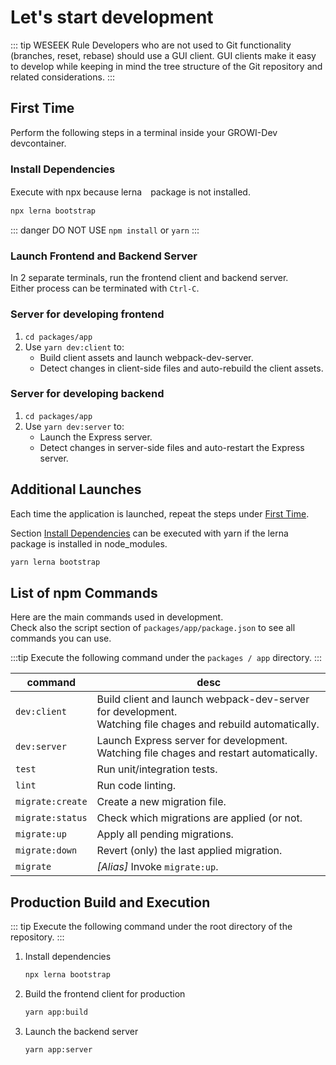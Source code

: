 # Let's start development

::: tip WESEEK Rule
Developers who are not used to Git functionality (branches, reset, rebase) should use a GUI client.
GUI clients make it easy to develop while keeping in mind the tree structure of the Git repository and related considerations.
:::

## First Time

Perform the following steps in a terminal inside your GROWI-Dev devcontainer.

### Install Dependencies

Execute with npx because lerna　package is not installed.

``` bash
npx lerna bootstrap
```

::: danger
DO NOT USE `npm install` or `yarn`
:::


### Launch Frontend and Backend Server

In 2 separate terminals, run the frontend client and backend server.  
Either process can be terminated with `Ctrl-C`.

### Server for developing frontend

1. `cd packages/app`
1. Use `yarn dev:client` to:
   - Build client assets and launch webpack-dev-server.
   - Detect changes in client-side files and auto-rebuild the client assets.

### Server for developing backend

1. `cd packages/app`
1. Use `yarn dev:server` to:
   - Launch the Express server.
   - Detect changes in server-side files and auto-restart the Express server.


## Additional Launches

Each time the application is launched, repeat the steps under [First Time](#first-time).

Section [Install Dependencies](#install-dependencies) can be executed with yarn if the lerna package is installed in node_modules.

``` bash
yarn lerna bootstrap
```

## List of npm Commands

Here are the main commands used in development.  
Check also the script section of `packages/app/package.json`
to see all commands you can use.

:::tip
Execute the following command under the `packages / app` directory.
:::

|command|desc|
|--|--|
|`dev:client`|Build client and launch webpack-dev-server for development.<br>Watching file chages and rebuild automatically.|
|`dev:server`|Launch Express server for development.<br>Watching file chages and restart automatically.|
|`test`|Run unit/integration tests.|
|`lint`|Run code linting.|
|`migrate:create`|Create a new migration file.|
|`migrate:status`|Check which migrations are applied (or not.|
|`migrate:up`|Apply all pending migrations.|
|`migrate:down`|Revert (only) the last applied migration.|
|`migrate`|*[Alias]* Invoke `migrate:up`.|


## Production Build and Execution

::: tip
Execute the following command under the root directory of the repository.
:::

1. Install dependencies

    ```bash
    npx lerna bootstrap
    ```

1. Build the frontend client for production

    ```bash
    yarn app:build
    ```

1. Launch the backend server

    ```bash
    yarn app:server
    ```

